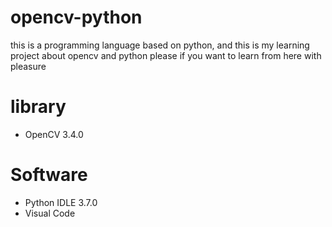 # opencv-python
this is a programming language based on python, and this is my learning project about opencv and python
please if you want to learn from here with pleasure

# library
- OpenCV 3.4.0

# Software
- Python IDLE 3.7.0
- Visual Code


